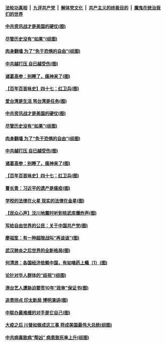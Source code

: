 ####  [法轮功真相](../../../../basic/blob/master/README.md?t=05101402) &nbsp;|&nbsp; [九评共产党](../../../../9ping.md/blob/master/README.md?t=05101402) &nbsp;|&nbsp; [解体党文化](../../../../jtdwh.md/blob/master/README.md?t=05101402)  &nbsp;|&nbsp; [共产主义的终极目的](../../../../gczydzjmd.md/blob/master/README.md?t=05101402) &nbsp;|&nbsp; [魔鬼在统治我们的世界](../../../../mgztzwmdsj.md/blob/master/README.md?t=05101402) 

#### [中共资讯战才是美国的硬仗(图)](../pages/p4/932736.md?t=05101402) 

#### [尽管历史没有“如果”(组图)](../pages/p4/932733.md?t=05101402) 

#### [肉身翻墙 为了“免于恐惧的自由”(组图)](../pages/p4/932695.md?t=05101402) 

#### [中共越打压 自已越受伤(图)](../pages/p4/932730.md?t=05101402) 

#### [诸葛高参：别睡了，瘟神来了(图)](../pages/p4/932732.md?t=05101402) 

#### [【百年百首咏史】四十七：红卫兵(图)](../pages/p4/932711.md?t=05101402) 

#### [爱台湾是生活 骂台湾是任务(图)](../pages/p4/932740.md?t=05101402) 

#### [中共资讯战才是美国的硬仗(图)](../pages/p4/932736.md?t=05101402) 

#### [尽管历史没有“如果”(组图)](../pages/p4/932733.md?t=05101402) 

#### [肉身翻墙 为了“免于恐惧的自由”(组图)](../pages/p4/932695.md?t=05101402) 

#### [中共越打压 自已越受伤(图)](../pages/p4/932730.md?t=05101402) 

#### [诸葛高参：别睡了，瘟神来了(图)](../pages/p4/932732.md?t=05101402) 

#### [【百年百首咏史】四十七：红卫兵(图)](../pages/p4/932711.md?t=05101402) 

#### [曹长青：习近平的遗产是瘟疫(图)](../pages/p4/932716.md?t=05101402) 

#### [学校的法律在火星 现实的法律在金星(图)](../pages/p4/932615.md?t=05101402) 

#### [【民众心声】汶川地震时听到核武库爆炸声(图)](../pages/p4/932498.md?t=05101402) 

#### [写给自由世界的公民：关于中国共产党(图)](../pages/p4/932623.md?t=05101402) 

#### [廖祖笙：有一种超限战叫“再谈谈”(图)](../pages/p4/932617.md?t=05101402) 

#### [武汉肺炎之后世界的全新格局(图)](../pages/p4/932486.md?t=05101402) 

#### [何清涟：各国经济依赖中国，有如嗑药上瘾（1）(图)](../pages/p4/932612.md?t=05101402) 

#### [论针对华人群体的“歧视”(组图)](../pages/p4/932598.md?t=05101402) 

#### [港台艺人遭胁迫要签10年“政审”保证书(图)](../pages/p4/932521.md?t=05101402) 

#### [追责拐点 印太新局 博明演讲(图)](../pages/p4/932516.md?t=05101402) 

#### [中联办最难缠的对手是它自己(图)](../pages/p4/932483.md?t=05101402) 

#### [大疫之后 川普如做成这三事 将成美国最伟大总统(组图)](../pages/p4/932480.md?t=05101402) 

#### [中共病毒致病“帮凶” 病患致死率上升(组图)](../pages/p4/932489.md?t=05101402) 

